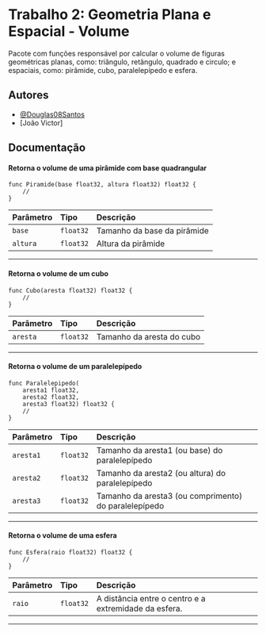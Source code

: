 
# **Trabalho 2: Geometria Plana e Espacial - Volume**

Pacote com funções responsável por calcular o volume de figuras geométricas planas, como: triângulo, retângulo, quadrado e circulo; e espaciais, como: pirâmide, cubo, paralelepípedo e esfera.

## **Autores**

- [@Douglas08Santos](https://www.github.com/Douglas08Santos)
- [João Victor]


## **Documentação**

#### Retorna o volume de uma pirâmide com base quadrangular

```golang
func Piramide(base float32, altura float32) float32 {
	//
}
```

| Parâmetro   | Tipo       | Descrição                           |
| :---------- | :--------- | :---------------------------------- |
| `base` | `float32` | Tamanho da base da pirâmide |
| `altura` | `float32` | Altura da pirâmide|

---

#### Retorna o volume de um cubo

```golang
func Cubo(aresta float32) float32 {
	//
}
```

| Parâmetro   | Tipo       | Descrição                           |
| :---------- | :--------- | :---------------------------------- |
| `aresta`  | `float32` | Tamanho da aresta do cubo|
---
#### Retorna o volume de um paralelepípedo

```golang
func Paralelepipedo(
	aresta1 float32,
	aresta2 float32,
	aresta3 float32) float32 {
	//
}
```

| Parâmetro   | Tipo       | Descrição                           |
| :---------- | :--------- | :---------------------------------- |
| `aresta1` | `float32` | Tamanho da aresta1 (ou base) do paralelepípedo |
| `aresta2` | `float32` | Tamanho da aresta2 (ou altura) do paralelepípedo |
| `aresta3` | `float32` | Tamanho da aresta3 (ou comprimento) do paralelepípedo |
---
#### Retorna o volume de uma esfera

```golang
func Esfera(raio float32) float32 {
	//
}
```

| Parâmetro   | Tipo       | Descrição                           |
| :---------- | :--------- | :---------------------------------- |
| `raio` | `float32` | A distância entre o centro e a extremidade da esfera. |
---

